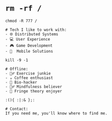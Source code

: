 # `rm -rf /`

`chmod -R 777 /`
```
# Tech I like to work with:
- 🌐 Distributed Systems
- 💻 User Experience
- 🎮 Game Development
- 📱  Mobile Solutions
```

`kill -9 -1`
```
# Offline:
- 🏋️‍♂️ Exercise junkie
- ☕ Coffee enthusiast
- 🧠 Bio-hacker
- 🧘‍♂️ Mindfulness believer
- 🌌 Fringe theory enjoyer
```

`:(){ :|:& };:`
```
# Contact: 
If you need me, you'll know where to find me.
```
